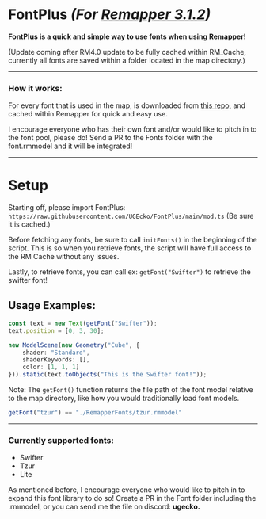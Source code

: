 # FontPlus *(For [Remapper 3.1.2](https://github.com/Swifter1243/ReMapper))*
<b>FontPlus is a quick and simple way to use fonts when using Remapper!</b>

(Update coming after RM4.0 update to be fully cached within RM_Cache, currently all fonts are saved within a folder located in the map directory.)
<hr>

### How it works:
For every font that is used in the map, is downloaded from [this repo](https://github.com/UGEcko/FontPlus/tree/main/Fonts), and cached within Remapper for quick and easy use.

I encourage everyone who has their own font and/or would like to pitch in to the font pool, please do! Send a PR to the Fonts folder with the font.rmmodel and it will be integrated!

<hr>

# Setup

Starting off, please import FontPlus: ``https://raw.githubusercontent.com/UGEcko/FontPlus/main/mod.ts`` (Be sure it is cached.)

Before fetching any fonts, be sure to call ``initFonts()`` in the beginning of the script. This is so when you retrieve fonts, the script will have full access to the RM Cache without any issues.

Lastly, to retrieve fonts, you can call ex: ``getFont("Swifter")`` to retrieve the swifter font!

## Usage Examples:

```ts
const text = new Text(getFont("Swifter"));
text.position = [0, 3, 30];

new ModelScene(new Geometry("Cube", {
    shader: "Standard",
    shaderKeywords: [],
    color: [1, 1, 1]
})).static(text.toObjects("This is the Swifter font!"));
```

Note: The ``getFont()`` function returns the file path of the font model relative to the map directory, like how you would traditionally load font models.

```ts 
getFont("tzur") == "./RemapperFonts/tzur.rmmodel"
```

<hr>

### Currently supported fonts:
* Swifter
* Tzur
* Lite

As mentioned before, I encourage everyone who would like to pitch in to expand this font library to do so! Create a PR in the Font folder including the .rmmodel, or you can send me the file on discord: <b>ugecko<b>.
